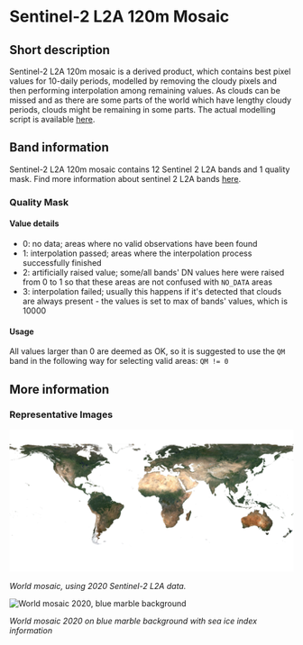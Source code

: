# Sentinel-2 L2A 120m Mosaic

## Short description

Sentinel-2 L2A 120m mosaic is a derived product, which contains best pixel values for 10-daily periods, modelled by removing the cloudy pixels and then performing interpolation among remaining values. As clouds can be missed and as there are some parts of the world which have lengthy cloudy periods, clouds might be remaining in some parts. The actual modelling script is available [here](https://sentinel-hub.github.io/custom-scripts/sentinel-2/interpolated_time_series/).

## Band information
Sentinel-2 L2A 120m mosaic contains 12 Sentinel 2 L2A bands and 1 quality mask. Find more information about sentinel 2 L2A bands [here](https://docs.sentinel-hub.com/api/latest/data/sentinel-1-l2a/#available-bands-and-data).

### Quality Mask

#### Value details
- 0: no data; areas where no valid observations have been found
- 1: interpolation passed; areas where the interpolation process successfully finished
- 2: artificially raised value; some/all bands' DN values here were raised from 0 to 1 so that these areas are not confused with `NO_DATA` areas
- 3: interpolation failed; usually this happens if it's detected that clouds are always present - the values is set to max of bands' values, which is 10000

#### Usage

All values larger than 0 are deemed as OK, so it is suggested to use the `QM` band in the following way for selecting valid areas:
`QM != 0`

## More information

### Representative Images

![World mosaic 2020](world_mosaic_2020.png)

*World mosaic, using 2020 Sentinel-2 L2A data.*


![World mosaic 2020, blue marble background](world_mosaic_2020_blue_marble.png)

*World mosaic 2020 on blue marble background with sea ice index information*


